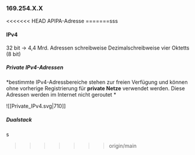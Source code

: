 ### 169.254.X.X
<<<<<<< HEAD
APIPA-Adresse
=======sss
#### IPv4
32 bit -> 4,4 Mrd. Adressen
schreibweise Dezimalschreibweise vier Oktetts (8 bit)


##### Private IPv4-Adressen
*bestimmte IPv4-Adressbereiche stehen zur freien Verfügung und können ohne vorherige Registrierung für **private Netze** verwendet werden.
Diese Adressen werden im Internet nicht geroutet *

![[Private_IPv4.svg|710]]

##### Dualstack
s
>>>>>>> origin/main
